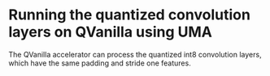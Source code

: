 # Running the quantized convolution layers on QVanilla using UMA

The QVanilla accelerator can process the quantized int8 convolution layers, which have the same padding and stride one features.




